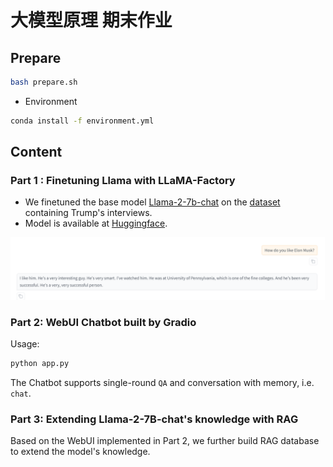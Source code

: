 # 大模型原理 期末作业
## Prepare
```sh
bash prepare.sh
```
- Environment
```sh
conda install -f environment.yml
```
## Content
### Part 1 : Finetuning Llama with LLaMA-Factory
- We finetuned the base model [Llama-2-7b-chat](https://huggingface.co/meta-llama/Llama-2-7b-chat-hf) on the [dataset](https://huggingface.co/datasets/pookie3000/trump-interviews) containing Trump's interviews. 
- Model is available at [Huggingface](https://huggingface.co/rachmanino/Llama-2-7B-chat-Trump-v1).

![demo1](assets/812b16fe24a449baaea685adab321f3.png)

### Part 2: WebUI Chatbot built by Gradio
Usage:
```sh
python app.py
```
The Chatbot supports single-round `QA` and conversation with memory, i.e. `chat`.

### Part 3: Extending Llama-2-7B-chat's knowledge with RAG
Based on the WebUI implemented in Part 2, we further build RAG database to extend the model's knowledge.
